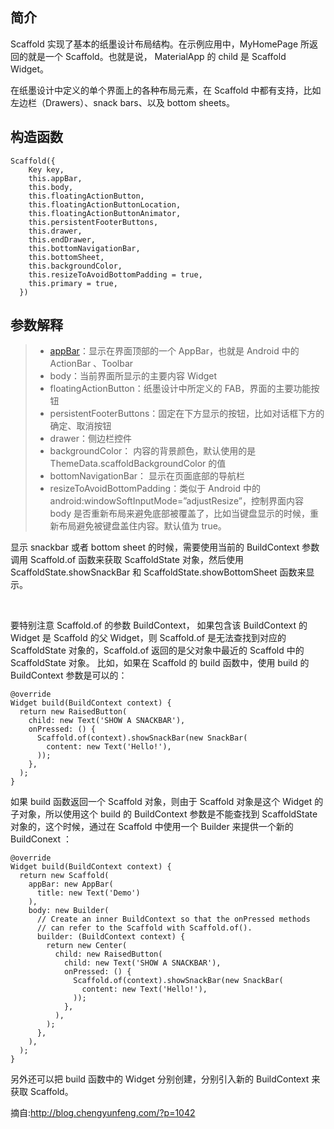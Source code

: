 ## 简介
Scaffold 实现了基本的纸墨设计布局结构。在示例应用中，MyHomePage 所返回的就是一个 Scaffold。也就是说， MaterialApp 的 child 是 Scaffold Widget。 <br />

在纸墨设计中定义的单个界面上的各种布局元素，在 Scaffold 中都有支持，比如 左边栏（Drawers）、snack bars、以及 bottom sheets。


## 构造函数
```
Scaffold({
    Key key,
    this.appBar,
    this.body,
    this.floatingActionButton,
    this.floatingActionButtonLocation,
    this.floatingActionButtonAnimator,
    this.persistentFooterButtons,
    this.drawer,
    this.endDrawer,
    this.bottomNavigationBar,
    this.bottomSheet,
    this.backgroundColor,
    this.resizeToAvoidBottomPadding = true,
    this.primary = true,
  })
```

## 参数解释
>* [appBar](Appbar.md)：显示在界面顶部的一个 AppBar，也就是 Android 中的 ActionBar 、Toolbar
>* body：当前界面所显示的主要内容 Widget
>* floatingActionButton：纸墨设计中所定义的 FAB，界面的主要功能按钮
>* persistentFooterButtons：固定在下方显示的按钮，比如对话框下方的确定、取消按钮
>* drawer：侧边栏控件
>* backgroundColor： 内容的背景颜色，默认使用的是 ThemeData.scaffoldBackgroundColor 的值
>* bottomNavigationBar： 显示在页面底部的导航栏
>* resizeToAvoidBottomPadding：类似于 Android 中的 android:windowSoftInputMode=”adjustResize”，控制界面内容 body 是否重新布局来避免底部被覆盖了，比如当键盘显示的时候，重新布局避免被键盘盖住内容。默认值为 true。


显示 snackbar 或者 bottom sheet 的时候，需要使用当前的 BuildContext 参数调用 Scaffold.of 函数来获取 ScaffoldState 对象，然后使用 ScaffoldState.showSnackBar 和 ScaffoldState.showBottomSheet 函数来显示。

<br />

要特别注意 Scaffold.of 的参数 BuildContext， 如果包含该 BuildContext 的 Widget 是 Scaffold 的父 Widget，则 Scaffold.of 是无法查找到对应的 ScaffoldState 对象的，Scaffold.of 返回的是父对象中最近的 Scaffold 中的 ScaffoldState 对象。 比如，如果在 Scaffold 的 build 函数中，使用 build 的 BuildContext 参数是可以的：

```
@override
Widget build(BuildContext context) {
  return new RaisedButton(
    child: new Text('SHOW A SNACKBAR'),
    onPressed: () {
      Scaffold.of(context).showSnackBar(new SnackBar(
        content: new Text('Hello!'),
      ));
    },
  );
}
```

如果 build 函数返回一个 Scaffold 对象，则由于 Scaffold 对象是这个 Widget 的子对象，所以使用这个 build 的 BuildContext 参数是不能查找到 ScaffoldState 对象的，这个时候，通过在 Scaffold 中使用一个 Builder 来提供一个新的 BuildConext ：

```
@override
Widget build(BuildContext context) {
  return new Scaffold(
    appBar: new AppBar(
      title: new Text('Demo')
    ),
    body: new Builder(
      // Create an inner BuildContext so that the onPressed methods
      // can refer to the Scaffold with Scaffold.of().
      builder: (BuildContext context) {
        return new Center(
          child: new RaisedButton(
            child: new Text('SHOW A SNACKBAR'),
            onPressed: () {
              Scaffold.of(context).showSnackBar(new SnackBar(
                content: new Text('Hello!'),
              ));
            },
          ),
        );
      },
    ),
  );
}
```

另外还可以把 build 函数中的 Widget 分别创建，分别引入新的 BuildContext 来获取 Scaffold。

摘自:http://blog.chengyunfeng.com/?p=1042